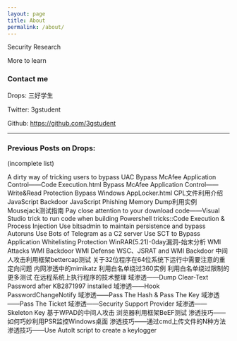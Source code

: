 ```yaml
---
layout: page
title: About
permalink: /about/
---
```


Security Research

More to learn


### Contact me

Drops:    三好学生

Twitter:  3gstudent

Github:  https://github.com/3gstudent

---

### Previous Posts on Drops:

(incomplete list)

A dirty way of tricking users to bypass UAC
Bypass McAfee Application Control——Code Execution.html
Bypass McAfee Application Control——Write&Read Protection
Bypass Windows AppLocker.html
CPL文件利用介绍
JavaScript Backdoor
JavaScript Phishing
Memory Dump利用实例
Mousejack测试指南
Pay close attention to your download code——Visual Studio trick to run code when building
Powershell tricks::Code Execution & Process Injection
Use bitsadmin to maintain persistence and bypass Autoruns
Use Bots of Telegram as a C2 server
Use SCT to Bypass Application Whitelisting Protection
WinRAR(5.21)-0day漏洞-始末分析
WMI Attacks
WMI Backdoor
WMI Defense
WSC、JSRAT and WMI Backdoor
中间人攻击利用框架bettercap测试
关于32位程序在64位系统下运行中需要注意的重定向问题
内网渗透中的mimikatz
利用白名单绕过360实例
利用白名单绕过限制的更多测试
在远程系统上执行程序的技术整理
域渗透——Dump Clear-Text Password after KB2871997 installed
域渗透——Hook PasswordChangeNotify
域渗透——Pass The Hash & Pass The Key
域渗透——Pass The Ticket
域渗透——Security Support Provider
域渗透——Skeleton Key
基于WPAD的中间人攻击
浏览器利用框架BeEF测试
渗透技巧——如何巧妙利用PSR监控Windows桌面
渗透技巧——通过cmd上传文件的N种方法
渗透技巧——Use AutoIt script to create a keylogger
